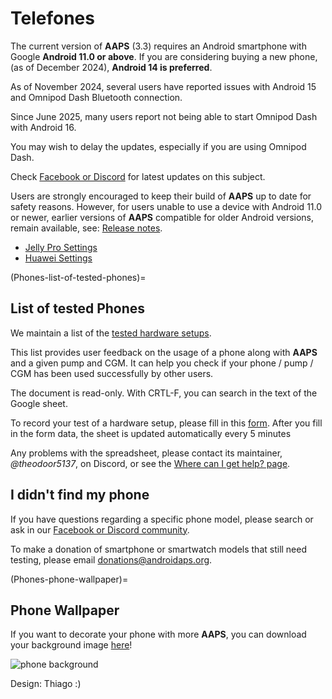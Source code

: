 # Telefones

The current version of **AAPS** (3.3) requires an Android smartphone with Google **Android 11.0 or above**. If you are considering buying a new phone, (as of December 2024), **Android 14 is preferred**.

As of November 2024, several users have reported issues with Android 15 and Omnipod Dash Bluetooth connection.

Since June 2025, many users report not being able to start Omnipod Dash with Android 16.

You may wish to delay the updates, especially if you are using Omnipod Dash.

Check [Facebook or Discord](../GettingHelp/WhereCanIGetHelp.md) for latest updates on this subject.

Users are strongly encouraged to keep their build of **AAPS** up to date for safety reasons. However, for users unable to use a device with Android 11.0 or newer, earlier versions of **AAPS** compatible for older Android versions, remain available, see: [Release notes](#maintenance-android-version-aaps-version).

- [Jelly Pro Settings](../CompatiblePhones/Jelly.md)
- [Huawei Settings](../CompatiblePhones/Huawei.md)

(Phones-list-of-tested-phones)=

## List of tested Phones

We maintain a list of the [tested hardware setups](https://docs.google.com/spreadsheets/u/1/d/e/2PACX-1vScCNaIguEZVTVFAgpv1kXHdsHl3fs6xT6RB2Z1CeVJ561AvvqGwxMhlmSHk4J056gMCAQE02sAWJvT/pubhtml?gid=683363241&single=true).

This list provides user feedback on the usage of a phone along with **AAPS** and a given pump and CGM. It can help you check if your phone / pump / CGM has been used successfully by other users.

The document is read-only. With CRTL-F, you can search in the text of the Google sheet.

To record your test of a hardware setup, please fill in this [form](https://docs.google.com/forms/d/e/1FAIpQLSfoGKLYEx4aUAJ5RWL3xLJeNdmRyxtXmDzpGhuU3Rfcj2H_Jw/viewform). After you fill in the form data, the sheet is updated automatically every 5 minutes

Any problems with the spreadsheet, please contact its maintainer, *@theodoor5137*, on Discord, or see the [Where can I get help? page](../GettingHelp/WhereCanIGetHelp.md).

## I didn't find my phone

If you have questions regarding a specific phone model, please search or ask in our [Facebook or Discord community](../GettingHelp/WhereCanIGetHelp.md).

To make a donation of smartphone or smartwatch models that still need testing, please email <donations@androidaps.org>.

(Phones-phone-wallpaper)=

## Phone Wallpaper

If you want to decorate your phone with more **AAPS**, you can download your background image [here](../images/bg_phone.jpg)!

![phone background](../images/bg_phone_thump.jpg)

Design: Thiago :)